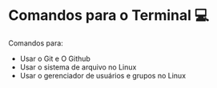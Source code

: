 # Comandos para o Terminal :computer:

Comandos para:
- Usar o Git e O Github
- Usar o sistema de arquivo no Linux
- Usar o gerenciador de usuários e grupos no Linux
